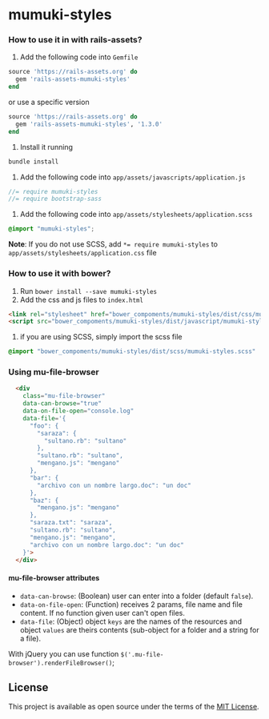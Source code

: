 # mumuki-styles

### How to use it in with rails-assets?

1. Add the following code into `Gemfile`

 ```ruby
 source 'https://rails-assets.org' do
   gem 'rails-assets-mumuki-styles'
 end
 ```

  or use a specific version

  ```ruby
  source 'https://rails-assets.org' do
    gem 'rails-assets-mumuki-styles', '1.3.0'
  end
  ```

1. Install it running

  ```bash
  bundle install
  ```

1. Add the following code into `app/assets/javascripts/application.js`

  ```js
  //= require mumuki-styles
  //= require bootstrap-sass
  ```

1. Add the following code into `app/assets/stylesheets/application.scss`

  ```scss
  @import "mumuki-styles";
  ```
  **Note**: If you do not use SCSS, add `*= require mumuki-styles` to `app/assets/stylesheets/application.css` file


### How to use it with bower?

1. Run `bower install --save mumuki-styles`
1. Add the css and js files to `index.html`

  ```html
  <link rel="stylesheet" href="bower_compoments/mumuki-styles/dist/css/mumuki-styles.css">
  <script src="bower_compoments/mumuki-styles/dist/javascript/mumuki-styles.js"></script>
  ```
1. if you are using SCSS, simply import the scss file

  ```scss
  @import "bower_compoments/mumuki-styles/dist/scss/mumuki-styles.scss"
  ```

### Using mu-file-browser

```html
  <div
    class="mu-file-browser"
    data-can-browse="true"
    data-on-file-open="console.log"
    data-file='{
      "foo": {
        "saraza": {
          "sultano.rb": "sultano"
        },
        "sultano.rb": "sultano",
        "mengano.js": "mengano"
      },
      "bar": {
        "archivo con un nombre largo.doc": "un doc"
      },
      "baz": {
        "mengano.js": "mengano"
      },
      "saraza.txt": "saraza",
      "sultano.rb": "sultano",
      "mengano.js": "mengano",
      "archivo con un nombre largo.doc": "un doc"
    }'>
  </div>
```

#### mu-file-browser attributes
* `data-can-browse`: (Boolean) user can enter into a folder (default `false`).
* `data-on-file-open`: (Function) receives 2 params, file name and file content. If no function given user can't open files.
* `data-file`: (Object) object `keys` are the names of the resources and object `values` are theirs contents (sub-object for a folder and a string for a file).

With jQuery you can use function `$('.mu-file-browser').renderFileBrowser()`;

## License

This project is available as open source under the terms of the [MIT License](http://opensource.org/licenses/MIT).
